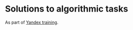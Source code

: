 # Solutions to algorithmic tasks

As part of [Yandex training](https://yandex.ru/yaintern/algorithm-training).
